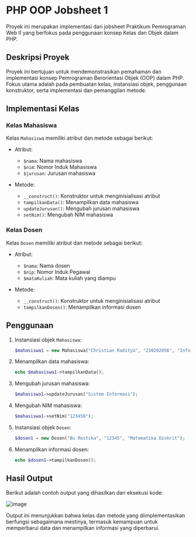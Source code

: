 # PHP OOP Jobsheet 1

Proyek ini merupakan implementasi dari jobsheet Praktikum Pemrograman Web II yang berfokus pada penggunaan konsep Kelas dan Objek dalam PHP.

## Deskripsi Proyek

Proyek ini bertujuan untuk mendemonstrasikan pemahaman dan implementasi konsep Pemrograman Berorientasi Objek (OOP) dalam PHP. Fokus utama adalah pada pembuatan kelas, instansiasi objek, penggunaan konstruktor, serta implementasi dan pemanggilan metode.

## Implementasi Kelas

### Kelas Mahasiswa

Kelas `Mahasiswa` memiliki atribut dan metode sebagai berikut:

- Atribut:
  - `$nama`: Nama mahasiswa
  - `$nim`: Nomor Induk Mahasiswa
  - `$jurusan`: Jurusan mahasiswa

- Metode:
  - `__construct()`: Konstruktor untuk menginisialisasi atribut
  - `tampilkanData()`: Menampilkan data mahasiswa
  - `updateJurusan()`: Mengubah jurusan mahasiswa
  - `setNim()`: Mengubah NIM mahasiswa

### Kelas Dosen

Kelas `Dosen` memiliki atribut dan metode sebagai berikut:

- Atribut:
  - `$nama`: Nama dosen
  - `$nip`: Nomor Induk Pegawai
  - `$mataKuliah`: Mata kuliah yang diampu

- Metode:
  - `__construct()`: Konstruktor untuk menginisialisasi atribut
  - `tampilkanDosen()`: Menampilkan informasi dosen

## Penggunaan

1. Instansiasi objek `Mahasiswa`:
   ```php
   $mahasiswa1 = new Mahasiswa("Christian Raditya", "230202056", "Informatika");
   ```

2. Menampilkan data mahasiswa:
   ```php
   echo $mahasiswa1->tampilkanData();
   ```

3. Mengubah jurusan mahasiswa:
   ```php
   $mahasiswa1->updateJurusan("Sistem Informasi");
   ```

4. Mengubah NIM mahasiswa:
   ```php
   $mahasiswa1->setNim("123456");
   ```

5. Instansiasi objek `Dosen`:
   ```php
   $dosen1 = new Dosen("Bu Rostika", "12345", "Matematika Diskrit");
   ```

6. Menampilkan informasi dosen:
   ```php
   echo $dosen1->tampilkanDosen();
   ```

## Hasil Output

Berikut adalah contoh output yang dihasilkan dari eksekusi kode:

![image](https://github.com/user-attachments/assets/56adc163-8ff9-4b8d-bc54-9992cc131ebc)

Output ini menunjukkan bahwa kelas dan metode yang diimplementasikan berfungsi sebagaimana mestinya, termasuk kemampuan untuk memperbarui data dan menampilkan informasi yang diperbarui.
